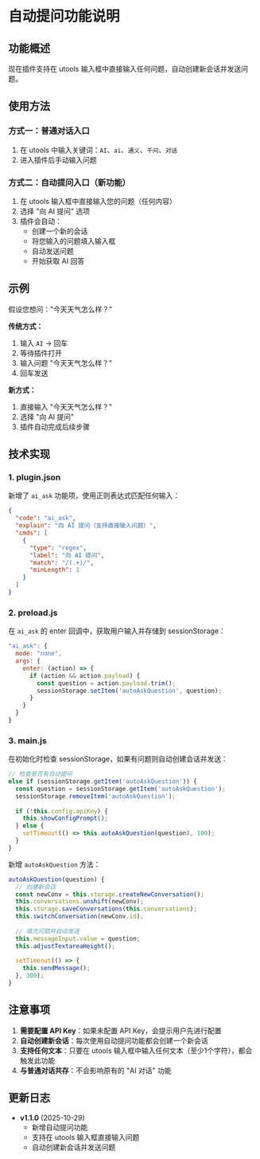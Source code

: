 # 自动提问功能说明

## 功能概述

现在插件支持在 utools 输入框中直接输入任何问题，自动创建新会话并发送问题。

## 使用方法

### 方式一：普通对话入口
1. 在 utools 中输入关键词：`AI`、`ai`、`通义`、`千问`、`对话`
2. 进入插件后手动输入问题

### 方式二：自动提问入口（新功能）
1. 在 utools 输入框中直接输入您的问题（任何内容）
2. 选择 "向 AI 提问" 选项
3. 插件会自动：
   - 创建一个新的会话
   - 将您输入的问题填入输入框
   - 自动发送问题
   - 开始获取 AI 回答

## 示例

假设您想问："今天天气怎么样？"

**传统方式：**
1. 输入 `AI` → 回车
2. 等待插件打开
3. 输入问题 "今天天气怎么样？"
4. 回车发送

**新方式：**
1. 直接输入 "今天天气怎么样？"
2. 选择 "向 AI 提问"
3. 插件自动完成后续步骤

## 技术实现

### 1. plugin.json
新增了 `ai_ask` 功能项，使用正则表达式匹配任何输入：
```json
{
  "code": "ai_ask",
  "explain": "向 AI 提问（支持直接输入问题）",
  "cmds": [
    {
      "type": "regex",
      "label": "向 AI 提问",
      "match": "/(.+)/",
      "minLength": 1
    }
  ]
}
```

### 2. preload.js
在 `ai_ask` 的 enter 回调中，获取用户输入并存储到 sessionStorage：
```javascript
"ai_ask": {
  mode: "none",
  args: {
    enter: (action) => {
      if (action && action.payload) {
        const question = action.payload.trim();
        sessionStorage.setItem('autoAskQuestion', question);
      }
    }
  }
}
```

### 3. main.js
在初始化时检查 sessionStorage，如果有问题则自动创建会话并发送：
```javascript
// 检查是否有自动提问
else if (sessionStorage.getItem('autoAskQuestion')) {
  const question = sessionStorage.getItem('autoAskQuestion');
  sessionStorage.removeItem('autoAskQuestion');
  
  if (!this.config.apiKey) {
    this.showConfigPrompt();
  } else {
    setTimeout(() => this.autoAskQuestion(question), 100);
  }
}
```

新增 `autoAskQuestion` 方法：
```javascript
autoAskQuestion(question) {
  // 创建新会话
  const newConv = this.storage.createNewConversation();
  this.conversations.unshift(newConv);
  this.storage.saveConversations(this.conversations);
  this.switchConversation(newConv.id);
  
  // 填充问题并自动发送
  this.messageInput.value = question;
  this.adjustTextareaHeight();
  
  setTimeout(() => {
    this.sendMessage();
  }, 300);
}
```

## 注意事项

1. **需要配置 API Key**：如果未配置 API Key，会提示用户先进行配置
2. **自动创建新会话**：每次使用自动提问功能都会创建一个新会话
3. **支持任何文本**：只要在 utools 输入框中输入任何文本（至少1个字符），都会触发此功能
4. **与普通对话共存**：不会影响原有的 "AI 对话" 功能

## 更新日志

- **v1.1.0** (2025-10-29)
  - 新增自动提问功能
  - 支持在 utools 输入框直接输入问题
  - 自动创建新会话并发送问题

